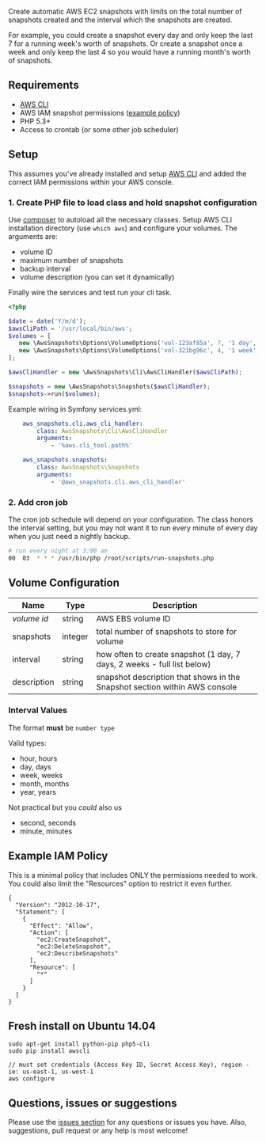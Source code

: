 Create automatic AWS EC2 snapshots with limits on the total number of snapshots created and the interval which the snapshots are created.

For example, you could create a snapshot every day and only keep the last 7 for a running week's worth of snapshots. Or create a snapshot once a week and only keep the last 4 so you would have a running month's worth of snapshots.


## Requirements
- [AWS CLI](http://aws.amazon.com/cli/)
- AWS IAM snapshot permissions ([example policy](#example-iam-policy))
- PHP 5.3+
- Access to crontab (or some other job scheduler)

## Setup
This assumes you've already installed and setup [AWS CLI](http://aws.amazon.com/cli/) and added the correct IAM permissions within your AWS console.

### 1. Create PHP file to load class and hold snapshot configuration
Use [composer](https://getcomposer.org) to autoload all the necessary classes. Setup AWS CLI installation directory (use ```which aws```) and 
configure your volumes. The arguments are:
 - volume ID
 - maximum number of snapshots
 - backup interval
 - volume description (you can set it dynamically)

Finally wire the services and test run your cli task.
```php
<?php

$date = date('Y/m/d');
$awsCliPath = '/usr/local/bin/aws';
$volumes = [
   new \AwsSnapshots\Options\VolumeOptions('vol-123af85a', 7, '1 day', 'dev server backup'),
   new \AwsSnapshots\Options\VolumeOptions('vol-321bg96c', 4, '1 week', 'image server from ' . $date),
];

$awsCliHandler = new \AwsSnapshots\Cli\AwsCliHandler($awsCliPath);

$snapshots = new \AwsSnapshots\Snapshots($awsCliHandler);
$snapshots->run($volumes);
```

Example wiring in Symfony services.yml:
```yaml
    aws_snapshots.cli.aws_cli_handler:
        class: AwsSnapshots\Cli\AwsCliHandler
        arguments:
            - '%aws.cli_tool.path%'

    aws_snapshots.snapshots:
        class: AwsSnapshots\Snapshots
        arguments:
            - '@aws_snapshots.cli.aws_cli_handler'
```
### 2. Add cron job
The cron job schedule will depend on your configuration. The class honors the interval setting, but you may not want it to run every minute of every day when you just need a nightly backup.
```bash
# run every night at 3:00 am
00	03	* * * /usr/bin/php /root/scripts/run-snapshots.php
```

## Volume Configuration

| Name | Type | Description |
|------|------|-------------|
| *volume id* | string | AWS EBS volume ID
| snapshots | integer | total number of snapshots to store for volume |
| interval | string | how often to create snapshot (1 day, 7 days, 2 weeks - full list below)
| description | string | snapshot description that shows in the Snapshot section within AWS console |

### Interval Values
The format **must** be `number type`

Valid types:
- hour, hours
- day, days
- week, weeks
- month, months
- year, years

Not practical but you *could* also us
- second, seconds
- minute, minutes

## Example IAM Policy
This is a minimal policy that includes ONLY the permissions needed to work. You could also limit the "Resources" option to restrict it even further.
```
{
  "Version": "2012-10-17",
  "Statement": [
    {
      "Effect": "Allow",
      "Action": [
        "ec2:CreateSnapshot",
        "ec2:DeleteSnapshot",
        "ec2:DescribeSnapshots"
      ],
      "Resource": [
        "*"
      ]
    }
  ]
}
```

## Fresh install on Ubuntu 14.04
```
sudo apt-get install python-pip php5-cli
sudo pip install awscli

// must set credentials (Access Key ID, Secret Access Key), region - ie: us-east-1, us-west-1
aws configure
```

## Questions, issues or suggestions
Please use the [issues section](https://github.com/tuscanicz/php-aws-snapshots/issues) for any questions or issues you have. Also, suggestions, pull request or any help is most welcome!
